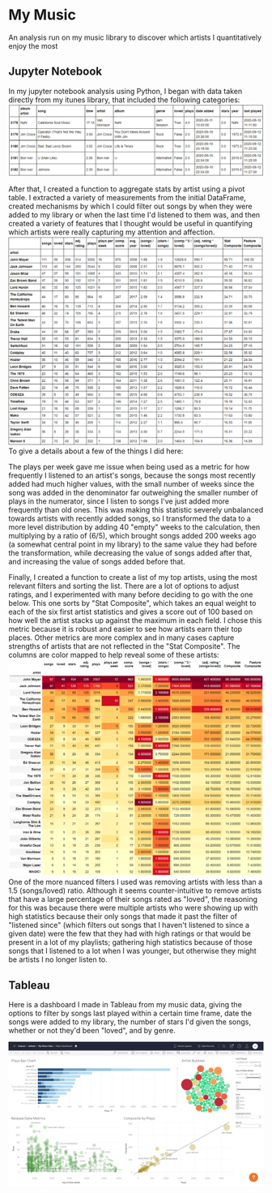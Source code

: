 # My Music
An analysis run on my music library to discover which artists I quantitatively enjoy the most
 

## Jupyter Notebook
In my jupyter notebook analysis using Python, I began with data taken directly from my itunes library, that included the following categories:
![df](mymusic_df.png)

After that, I created a function to aggregate stats by artist using a pivot table. I extracted a variety of measurements from the initial 
DataFrame, created mechanisms by which I could filter out songs by when they were added to my library or when the last time I'd listened to 
them was, and then created a variety of features that I thought would be useful in quantifying which artists were really capturing my attention
and affection. 
![Artist Stats](mymusic_artist_stats.png)
To give a details about a few of the things I did here: 

The plays per week gave me issue when being used as a metric for how frequently I listened to an artist's songs, because the songs most recently 
added had much higher values, with the small number of weeks since the song was added in the denominator far outweighing the smaller number of plays in the numerator, 
since I listen to songs I've just added more frequently than old ones. This was making this statistic severely unbalanced towards artists with recently 
added songs, so I transformed the data to a more level distribution by adding 40 "empty" weeks to the calculation, then multiplying by a ratio of (6/5),
which brought songs added 200 weeks ago (a somewhat central point in my library) to the same value they had before the transformation, while decreasing
the value of songs added after that, and increasing the value of songs added before that.


Finally, I created a function to create a list of my top artists, using the most relevant filters and sorting the list. There are a lot of options to 
adjust ratings, and I experimented with many before deciding to go with the one below. This one sorts by "Stat Composite", which takes an equal weight to
each of the six first artist statistics and gives a score out of 100 based on how well the artist stacks up against the maximum in each field. I chose
this metric because it is robust and easier to see how artists earn their top places. Other metrics are more complex and in many cases capture strengths 
of artists that are not reflected in the "Stat Composite". The columns are color mapped to help reveal some of these artists:
![Top Artists](mymusic_top_artists.png)
One of the more nuanced filters I used was removing artists with less than a 1.5 (songs/loved) ratio. Although it seems counter-intuitive to remove artists that have a large percentage of their songs rated as "loved", the reasoning for this was because there were multiple artists who were showing up with high statistics because their 
only songs that made it past the filter of "listened since" (which filters out songs that I haven't listened to since a given date) were the few that 
they had with high ratings or that would be present in a lot of my playlists; gathering high statistics because of those songs that I listened to a lot 
when I was younger, but otherwise they might be artists I no longer listen to. 

## Tableau
Here is a dashboard I made in Tableau from my music data, giving the options to filter by songs last played within a certain time frame,
date the songs were added to my library, the number of stars I'd given the songs, whether or not they'd been "loved", and by genre.

![My Music Tableau](TableauMyMusicDashboard.png)
